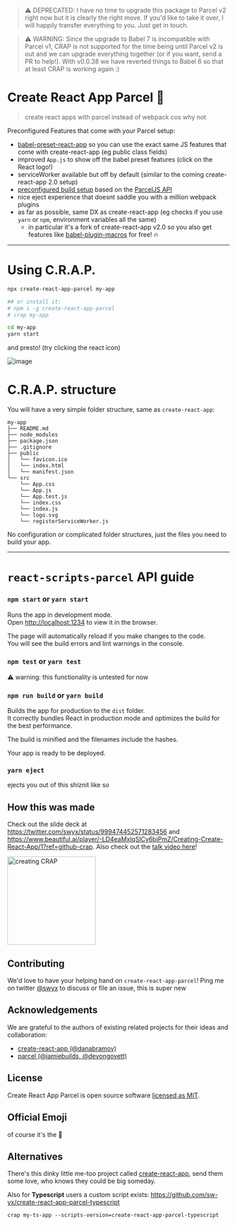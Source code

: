 > ⚠️ DEPRECATED: I have no time to upgrade this package to Parcel v2 right now but it is clearly the right move. If you'd like to take it over, I will happily transfer everything to you. Just get in touch.

> ⚠️ WARNING: Since the upgrade to Babel 7 is incompatible with Parcel v1, CRAP is not supported for the time being until Parcel v2 is out and we can upgrade everything together (or if you want, send a PR to help!). With v0.0.38 we have reverted things to Babel 6 so that at least CRAP is working again :)

# Create React App Parcel 💩

> create react apps with parcel instead of webpack cos why not

Preconfigured Features that come with your Parcel setup:

- [babel-preset-react-app](https://github.com/facebook/create-react-app/tree/next/packages/babel-preset-react-app) so you can use the exact same JS features that come with create-react-app (eg public class fields)
- improved `App.js` to show off the babel preset features (click on the React logo!)
- serviceWorker available but off by default (similar to the coming create-react-app 2.0 setup)
- [preconfigured build setup](https://github.com/sw-yx/create-react-app-parcel/blob/master/packages/react-scripts-parcel/config/parcel.config.prod.js) based on the [ParcelJS API](https://parceljs.org/api.html)
- nice eject experience that doesnt saddle you with a million webpack plugins
- as far as possible, same DX as create-react-app (eg checks if you use `yarn` or `npm`, environment variables all the same)
  - in particular it's a fork of create-react-app v2.0 so you also get features like [babel-plugin-macros](https://www.youtube.com/watch?v=nlAHtAQlFGk&list=WL&index=38) for free! 🔥

---

# Using C.R.A.P.

```bash
npx create-react-app-parcel my-app

## or install it:
# npm i -g create-react-app-parcel
# crap my-app

cd my-app
yarn start
```

and presto! (try clicking the react icon)

![image](https://user-images.githubusercontent.com/35976578/39971555-35dfcffa-56cb-11e8-973e-346d265a6638.png)

# C.R.A.P. structure

You will have a very simple folder structure, same as `create-react-app`:

```
my-app
├── README.md
├── node_modules
├── package.json
├── .gitignore
├── public
│   └── favicon.ico
│   └── index.html
│   └── manifest.json
└── src
    └── App.css
    └── App.js
    └── App.test.js
    └── index.css
    └── index.js
    └── logo.svg
    └── registerServiceWorker.js
```

No configuration or complicated folder structures, just the files you need to build your app.

---

# `react-scripts-parcel` API guide

### `npm start` or `yarn start`

Runs the app in development mode.<br>
Open [http://localhost:1234](http://localhost:1234) to view it in the browser.

The page will automatically reload if you make changes to the code.<br>
You will see the build errors and lint warnings in the console.

### `npm test` or `yarn test`

⚠️ warning: this functionality is untested for now

### `npm run build` or `yarn build`

Builds the app for production to the `dist` folder.<br>
It correctly bundles React in production mode and optimizes the build for the best performance.

The build is minified and the filenames include the hashes.<br>

Your app is ready to be deployed.

### `yarn eject`

ejects you out of this shiznit like so

## How this was made

Check out the slide deck at <https://twitter.com/swyx/status/999474452571283456> and <https://www.beautiful.ai/player/-LD4eaMxlqSlCy6biPmZ/Creating-Create-React-App/1?ref=github-crap>. Also check out the [talk video here](https://www.youtube.com/watch?v=Et571vTAtT8)!

<a href="https://www.youtube.com/watch?v=Et571vTAtT8"><img src="https://user-images.githubusercontent.com/6764957/43364597-37d636f8-92eb-11e8-8ae7-ca98e5b805af.png" alt="creating CRAP" width="200"></a>

## Contributing

We'd love to have your helping hand on `create-react-app-parcel`! Ping me on twitter [@swyx](https://twitter.com/swyx) to discuss or file an issue, this is super new

## Acknowledgements

We are grateful to the authors of existing related projects for their ideas and collaboration:

- [create-react-app (@danabramov)](https://github.com/facebook/create-react-app)
- [parcel (@jamiebuilds, @devongovett)](https://github.com/parcel-bundler/parcel)

## License

Create React App Parcel is open source software [licensed as MIT](https://github.com/facebook/create-react-app/blob/master/LICENSE).

## Official Emoji

of course it's the 💩

## Alternatives

There's this dinky little me-too project called [create-react-app](https://github.com/facebook/create-react-app), send them some love, who knows they could be big someday.

Also for **Typescript** users a custom script exists: https://github.com/sw-yx/create-react-app-parcel-typescript

```
crap my-ts-app --scripts-version=create-react-app-parcel-typescript
```
